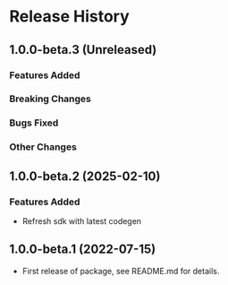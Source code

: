 # Release History

## 1.0.0-beta.3 (Unreleased)

### Features Added

### Breaking Changes

### Bugs Fixed

### Other Changes

## 1.0.0-beta.2 (2025-02-10)

### Features Added

- Refresh sdk with latest codegen

## 1.0.0-beta.1 (2022-07-15)

- First release of package, see README.md for details.
